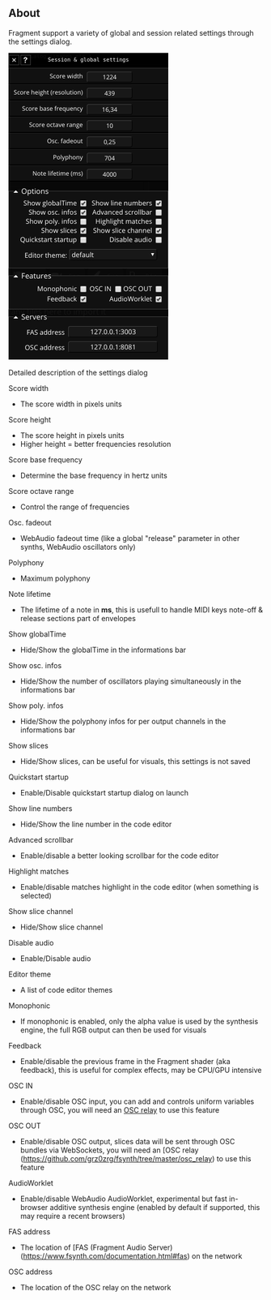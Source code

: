 ## About

Fragment support a variety of global and session related settings through the settings dialog.

![Session & global settings dialog](images/settings.png)

Detailed description of the settings dialog

Score width

- The score width in pixels units

Score height

- The score height in pixels units
- Higher height = better frequencies resolution

Score base frequency

- Determine the base frequency in hertz units

Score octave range

- Control the range of frequencies

Osc. fadeout

- WebAudio fadeout time (like a global "release" parameter in other synths, WebAudio oscillators only)

Polyphony

- Maximum polyphony

Note lifetime

- The lifetime of a note in **ms**, this is usefull to handle MIDI keys note-off & release sections part of envelopes

Show globalTime

- Hide/Show the globalTime in the informations bar

Show osc. infos

- Hide/Show the number of oscillators playing simultaneously in the informations bar

Show poly. infos

- Hide/Show the polyphony infos for per output channels in the informations bar

Show slices

- Hide/Show slices, can be useful for visuals, this settings is not saved

Quickstart startup

- Enable/Disable quickstart startup dialog on launch

Show line numbers

- Hide/Show the line number in the code editor

Advanced scrollbar

- Enable/disable a better looking scrollbar for the code editor

Highlight matches

- Enable/disable matches highlight in the code editor (when something is selected)

Show slice channel

- Hide/Show slice channel

Disable audio

- Enable/Disable audio

Editor theme

- A list of code editor themes

Monophonic

- If monophonic is enabled, only the alpha value is used by the synthesis engine, the full RGB output can then be used for visuals

Feedback

- Enable/disable the previous frame in the Fragment shader (aka feedback), this is useful for complex effects, may be CPU/GPU intensive

OSC IN

- Enable/disable OSC input, you can add and controls uniform variables through OSC, you will need an [OSC relay](https://github.com/grz0zrg/fsynth/tree/master/osc_relay) to use this feature

OSC OUT

- Enable/disable OSC output, slices data will be sent through OSC bundles via WebSockets, you will need an [OSC relay (https://github.com/grz0zrg/fsynth/tree/master/osc_relay) to use this feature

AudioWorklet

- Enable/disable WebAudio AudioWorklet, experimental but fast in-browser additive synthesis engine (enabled by default if supported, this may require a recent browsers)

FAS address

- The location of [FAS (Fragment Audio Server)(https://www.fsynth.com/documentation.html#fas) on the network

OSC address

- The location of the OSC relay on the network
